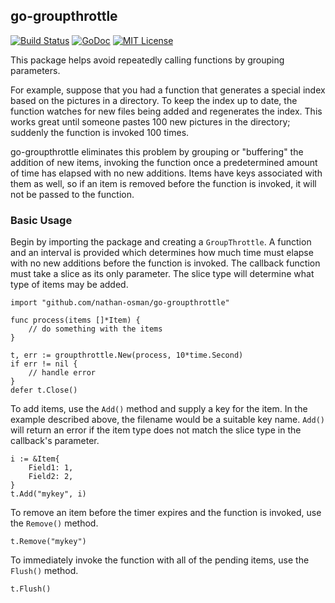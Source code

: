## go-groupthrottle

[![Build Status](https://travis-ci.org/nathan-osman/go-groupthrottle.svg?branch=master)](https://travis-ci.org/nathan-osman/go-groupthrottle)
[![GoDoc](https://godoc.org/github.com/nathan-osman/go-groupthrottle?status.svg)](https://godoc.org/github.com/nathan-osman/go-groupthrottle)
[![MIT License](http://img.shields.io/badge/license-MIT-9370d8.svg?style=flat)](http://opensource.org/licenses/MIT)

This package helps avoid repeatedly calling functions by grouping parameters.

For example, suppose that you had a function that generates a special index based on the pictures in a directory. To keep the index up to date, the function watches for new files being added and regenerates the index. This works great until someone pastes 100 new pictures in the directory; suddenly the function is invoked 100 times.

go-groupthrottle eliminates this problem by grouping or "buffering" the addition of new items, invoking the function once a predetermined amount of time has elapsed with no new additions. Items have keys associated with them as well, so if an item is removed before the function is invoked, it will not be passed to the function.

### Basic Usage

Begin by importing the package and creating a `GroupThrottle`. A function and an interval is provided which determines how much time must elapse with no new additions before the function is invoked. The callback function must take a slice as its only parameter. The slice type will determine what type of items may be added.

    import "github.com/nathan-osman/go-groupthrottle"

    func process(items []*Item) {
        // do something with the items
    }

    t, err := groupthrottle.New(process, 10*time.Second)
    if err != nil {
        // handle error
    }
    defer t.Close()

To add items, use the `Add()` method and supply a key for the item. In the example described above, the filename would be a suitable key name. `Add()` will return an error if the item type does not match the slice type in the callback's parameter.

    i := &Item{
        Field1: 1,
        Field2: 2,
    }
    t.Add("mykey", i)

To remove an item before the timer expires and the function is invoked, use the `Remove()` method.

    t.Remove("mykey")

To immediately invoke the function with all of the pending items, use the `Flush()` method.

    t.Flush()
